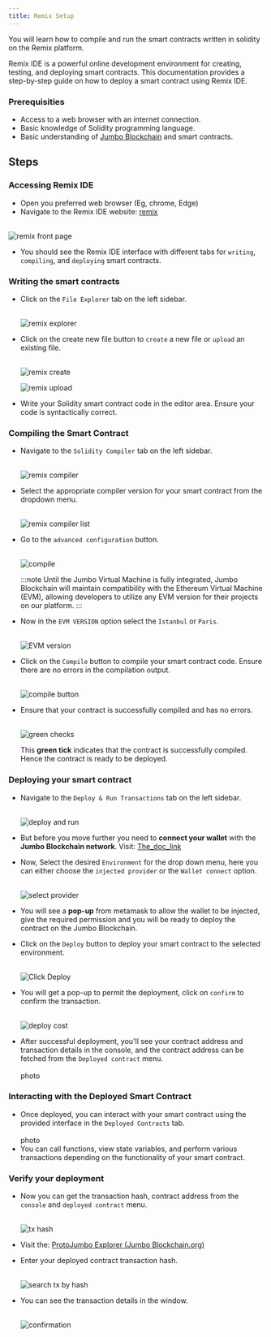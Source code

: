 ```yaml
---
title: Remix Setup
---
```


You will learn how to compile and run the smart contracts written in solidity on the Remix platform.

Remix IDE is a powerful online development environment for creating, testing, and deploying smart contracts. This documentation provides a step-by-step guide on how to deploy a smart contract using Remix IDE.

### Prerequisities

- Access to a web browser with an internet connection.
- Basic knowledge of Solidity programming language.
- Basic understanding of [Jumbo Blockchain](https://jumbochain.org/) and smart contracts.

## Steps

### Accessing Remix IDE

- Open you preferred web browser (Eg, chrome, Edge)
- Navigate to the Remix IDE website: [remix](https://remix.ethereum.org)<br></br>

![remix front page](./img/remix-front-page.jpeg)

- You should see the Remix IDE interface with different tabs for `writing`, `compiling`, and `deploying` smart contracts.

### Writing the smart contracts

- Click on the `File Explorer` tab on the left sidebar.<br></br>

  ![remix explorer](./img/remix-explorer.jpeg)

- Click on the create new file button to `create` a new file or `upload` an existing file.<br></br>

  ![remix create](./img/remix-create.jpeg)

  ![remix upload](./img/remix-upload.jpeg)

- Write your Solidity smart contract code in the editor area. Ensure your code is syntactically correct.

### Compiling the Smart Contract

- Navigate to the `Solidity Compiler` tab on the left sidebar.<br></br>

  ![remix compiler](./img/remix-compiler.jpeg)

- Select the appropriate compiler version for your smart contract from the dropdown menu.<br></br>

  ![remix compiler list](./img/remix-compiler-list.jpeg)

- Go to the `advanced configuration` button.<br></br>

  ![compile](./img/remix-compile-and-run.jpeg)

  :::note
  Until the Jumbo Virtual Machine is fully integrated, Jumbo Blockchain will maintain compatibility with the Ethereum Virtual Machine (EVM), allowing developers to utilize any EVM version for their projects on our platform.
  :::

- Now in the `EVM VERSION` option select the `Istanbul` or `Paris`.<br></br>

  ![EVM version](./img/compiler-version-list.jpeg)

- Click on the `Compile` button to compile your smart contract code. Ensure there are no errors in the compilation output.<br></br>

  ![compile button](./img/remix-compile-and-run.jpeg)

- Ensure that your contract is successfully compiled and has no errors.<br></br>

  ![green checks](./img/tick.png)

  This **green tick** indicates that the contract is successfully compiled. Hence the contract is ready to be deployed.

### Deploying your smart contract

- Navigate to the `Deploy & Run Transactions` tab on the left sidebar.<br></br>

  ![deploy and run](./img/deploy-and-run.jpeg)

- But before you move further you need to **connect your wallet** with the **Jumbo Blockchain network**. Visit: [The_doc_link](/docs/guides/connect-to-mainnet/connect-with-metamask)

- Now, Select the desired `Environment` for the drop down menu, here you can either choose the `injected provider` or the `Wallet connect` option.<br></br>

  ![select provider](./img/select-rpc-provider.jpeg)

- You will see a **pop-up** from metamask to allow the wallet to be injected, give the required permission and you will be ready to deploy the contract on the Jumbo Blockchain.

- Click on the `Deploy` button to deploy your smart contract to the selected environment.<br></br>

  ![Click Deploy](./img/click-deploy.jpeg)

- You will get a pop-up to permit the deployment, click on `confirm` to confirm the transaction.<br></br>

  ![deploy cost](./img/deploy-cost.jpeg)

- After successful deployment, you'll see your contract address and transaction details in the console, and the contract address can be fetched from the `Deployed contract` menu.<br></br>
  photo

### Interacting with the Deployed Smart Contract

- Once deployed, you can interact with your smart contract using the provided interface in the `Deployed Contracts` tab. <br></br>
  photo
- You can call functions, view state variables, and perform various transactions depending on the functionality of your smart contract.

### Verify your deployment

- Now you can get the transaction hash, contract address from the `console` and `deployed contract` menu.<br></br>

  ![tx hash](./img/tx-hash.png)

- Visit the: [ProtoJumbo Explorer (Jumbo Blockchain.org)](https://protojumbo.jumbochain.org/)
- Enter your deployed contract transaction hash.<br></br>

  ![search tx by hash](./img/search-tx.png)

- You can see the transaction details in the window.<br></br>

  ![confirmation](./img/confirmation.png)
